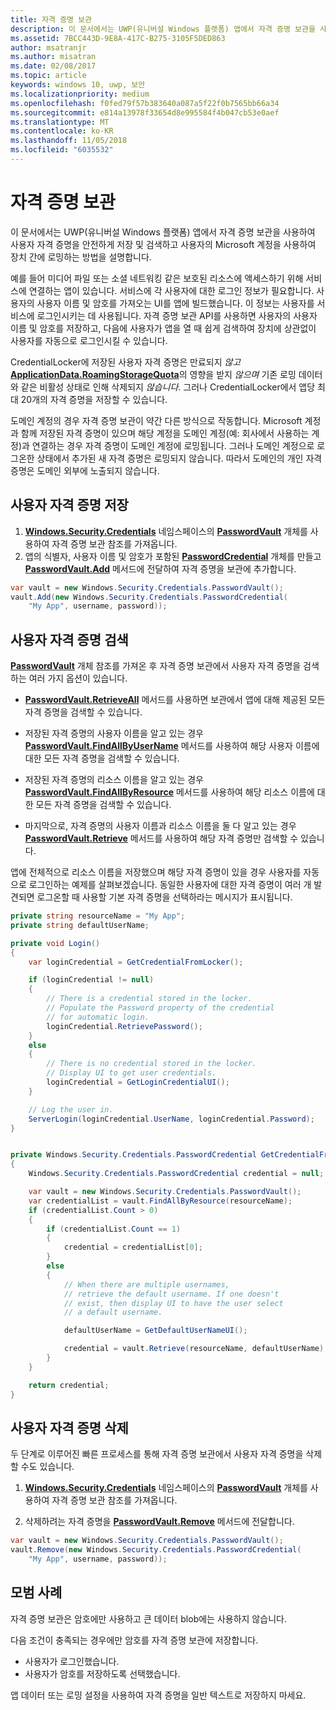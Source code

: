 ```yaml
---
title: 자격 증명 보관
description: 이 문서에서는 UWP(유니버설 Windows 플랫폼) 앱에서 자격 증명 보관을 사용하여 사용자 자격 증명을 안전하게 저장 및 검색하고 사용자의 Microsoft 계정을 사용하여 장치 간에 로밍하는 방법을 설명합니다.
ms.assetid: 7BCC443D-9E8A-417C-B275-3105F5DED863
author: msatranjr
ms.author: misatran
ms.date: 02/08/2017
ms.topic: article
keywords: windows 10, uwp, 보안
ms.localizationpriority: medium
ms.openlocfilehash: f0fed79f57b383640a087a5f22f0b7565bb66a34
ms.sourcegitcommit: e814a13978f33654d8e995584f4b047cb53e0aef
ms.translationtype: MT
ms.contentlocale: ko-KR
ms.lasthandoff: 11/05/2018
ms.locfileid: "6035532"
---
```

# <a name="credential-locker"></a>자격 증명 보관




이 문서에서는 UWP(유니버설 Windows 플랫폼) 앱에서 자격 증명 보관을 사용하여 사용자 자격 증명을 안전하게 저장 및 검색하고 사용자의 Microsoft 계정을 사용하여 장치 간에 로밍하는 방법을 설명합니다.

예를 들어 미디어 파일 또는 소셜 네트워킹 같은 보호된 리소스에 액세스하기 위해 서비스에 연결하는 앱이 있습니다. 서비스에 각 사용자에 대한 로그인 정보가 필요합니다. 사용자의 사용자 이름 및 암호를 가져오는 UI를 앱에 빌드했습니다. 이 정보는 사용자를 서비스에 로그인시키는 데 사용됩니다. 자격 증명 보관 API를 사용하면 사용자의 사용자 이름 및 암호를 저장하고, 다음에 사용자가 앱을 열 때 쉽게 검색하여 장치에 상관없이 사용자를 자동으로 로그인시킬 수 있습니다.

CredentialLocker에 저장된 사용자 자격 증명은 만료되지 *않고* [**ApplicationData.RoamingStorageQuota**](https://msdn.microsoft.com/library/windows/apps/br241625)의 영향을 받지 *않으며* 기존 로밍 데이터와 같은 비활성 상태로 인해 삭제되지 *않습니다*. 그러나 CredentialLocker에서 앱당 최대 20개의 자격 증명을 저장할 수 있습니다.

도메인 계정의 경우 자격 증명 보관이 약간 다른 방식으로 작동합니다. Microsoft 계정과 함께 저장된 자격 증명이 있으며 해당 계정을 도메인 계정(예: 회사에서 사용하는 계정)과 연결하는 경우 자격 증명이 도메인 계정에 로밍됩니다. 그러나 도메인 계정으로 로그온한 상태에서 추가된 새 자격 증명은 로밍되지 않습니다. 따라서 도메인의 개인 자격 증명은 도메인 외부에 노출되지 않습니다.

## <a name="storing-user-credentials"></a>사용자 자격 증명 저장


1.  [**Windows.Security.Credentials**](https://msdn.microsoft.com/library/windows/apps/br227089) 네임스페이스의 [**PasswordVault**](https://msdn.microsoft.com/library/windows/apps/br227081) 개체를 사용하여 자격 증명 보관 참조를 가져옵니다.
2.  앱의 식별자, 사용자 이름 및 암호가 포함된 [**PasswordCredential**](https://msdn.microsoft.com/library/windows/apps/br227061) 개체를 만들고 [**PasswordVault.Add**](https://msdn.microsoft.com/library/windows/apps/hh701231) 메서드에 전달하여 자격 증명을 보관에 추가합니다.

```cs
var vault = new Windows.Security.Credentials.PasswordVault();
vault.Add(new Windows.Security.Credentials.PasswordCredential(
    "My App", username, password));
```

## <a name="retrieving-user-credentials"></a>사용자 자격 증명 검색


[**PasswordVault**](https://msdn.microsoft.com/library/windows/apps/br227081) 개체 참조를 가져온 후 자격 증명 보관에서 사용자 자격 증명을 검색하는 여러 가지 옵션이 있습니다.

-   [**PasswordVault.RetrieveAll**](https://msdn.microsoft.com/library/windows/apps/br227088) 메서드를 사용하면 보관에서 앱에 대해 제공된 모든 자격 증명을 검색할 수 있습니다.

-   저장된 자격 증명의 사용자 이름을 알고 있는 경우 [**PasswordVault.FindAllByUserName**](https://msdn.microsoft.com/library/windows/apps/br227084) 메서드를 사용하여 해당 사용자 이름에 대한 모든 자격 증명을 검색할 수 있습니다.

-   저장된 자격 증명의 리소스 이름을 알고 있는 경우 [**PasswordVault.FindAllByResource**](https://msdn.microsoft.com/library/windows/apps/br227083) 메서드를 사용하여 해당 리소스 이름에 대한 모든 자격 증명을 검색할 수 있습니다.

-   마지막으로, 자격 증명의 사용자 이름과 리소스 이름을 둘 다 알고 있는 경우 [**PasswordVault.Retrieve**](https://msdn.microsoft.com/library/windows/apps/br227087) 메서드를 사용하여 해당 자격 증명만 검색할 수 있습니다.

앱에 전체적으로 리소스 이름을 저장했으며 해당 자격 증명이 있을 경우 사용자를 자동으로 로그인하는 예제를 살펴보겠습니다. 동일한 사용자에 대한 자격 증명이 여러 개 발견되면 로그온할 때 사용할 기본 자격 증명을 선택하라는 메시지가 표시됩니다.

```cs
private string resourceName = "My App";
private string defaultUserName;

private void Login()
{
    var loginCredential = GetCredentialFromLocker();

    if (loginCredential != null)
    {
        // There is a credential stored in the locker.
        // Populate the Password property of the credential
        // for automatic login.
        loginCredential.RetrievePassword();
    }
    else
    {
        // There is no credential stored in the locker.
        // Display UI to get user credentials.
        loginCredential = GetLoginCredentialUI();
    }

    // Log the user in.
    ServerLogin(loginCredential.UserName, loginCredential.Password);
}


private Windows.Security.Credentials.PasswordCredential GetCredentialFromLocker()
{
    Windows.Security.Credentials.PasswordCredential credential = null;

    var vault = new Windows.Security.Credentials.PasswordVault();
    var credentialList = vault.FindAllByResource(resourceName);
    if (credentialList.Count > 0)
    {
        if (credentialList.Count == 1)
        {
            credential = credentialList[0];
        }
        else
        {
            // When there are multiple usernames,
            // retrieve the default username. If one doesn't
            // exist, then display UI to have the user select
            // a default username.

            defaultUserName = GetDefaultUserNameUI();

            credential = vault.Retrieve(resourceName, defaultUserName);
        }
    }

    return credential;
}
```

## <a name="deleting-user-credentials"></a>사용자 자격 증명 삭제


두 단계로 이루어진 빠른 프로세스를 통해 자격 증명 보관에서 사용자 자격 증명을 삭제할 수도 있습니다.

1.  [**Windows.Security.Credentials**](https://msdn.microsoft.com/library/windows/apps/br227089) 네임스페이스의 [**PasswordVault**](https://msdn.microsoft.com/library/windows/apps/br227081) 개체를 사용하여 자격 증명 보관 참조를 가져옵니다.

2.  삭제하려는 자격 증명을 [**PasswordVault.Remove**](https://msdn.microsoft.com/library/windows/apps/hh701242) 메서드에 전달합니다.

```cs
var vault = new Windows.Security.Credentials.PasswordVault();
vault.Remove(new Windows.Security.Credentials.PasswordCredential(
    "My App", username, password));
```

## <a name="best-practices"></a>모범 사례


자격 증명 보관은 암호에만 사용하고 큰 데이터 blob에는 사용하지 않습니다.

다음 조건이 충족되는 경우에만 암호를 자격 증명 보관에 저장합니다.

-   사용자가 로그인했습니다.
-   사용자가 암호를 저장하도록 선택했습니다.

앱 데이터 또는 로밍 설정을 사용하여 자격 증명을 일반 텍스트로 저장하지 마세요.
